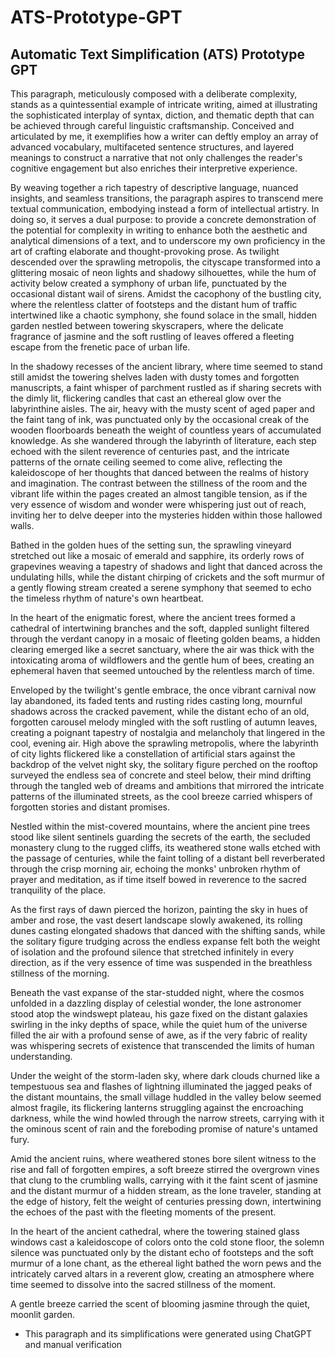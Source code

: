 # ATS-Prototype-GPT

## Automatic Text Simplification (ATS) Prototype GPT

This paragraph, meticulously composed with a deliberate complexity, stands as a quintessential example of intricate writing, aimed at illustrating the sophisticated interplay of syntax, diction, and thematic depth that can be achieved through careful linguistic craftsmanship. Conceived and articulated by me, it exemplifies how a writer can deftly employ an array of advanced vocabulary, multifaceted sentence structures, and layered meanings to construct a narrative that not only challenges the reader's cognitive engagement but also enriches their interpretive experience.

By weaving together a rich tapestry of descriptive language, nuanced insights, and seamless transitions, the paragraph aspires to transcend mere textual communication, embodying instead a form of intellectual artistry. In doing so, it serves a dual purpose: to provide a concrete demonstration of the potential for complexity in writing to enhance both the aesthetic and analytical dimensions of a text, and to underscore my own proficiency in the art of crafting elaborate and thought-provoking prose. As twilight descended over the sprawling metropolis, the cityscape transformed into a glittering mosaic of neon lights and shadowy silhouettes, while the hum of activity below created a symphony of urban life, punctuated by the occasional distant wail of sirens. Amidst the cacophony of the bustling city, where the relentless clatter of footsteps and the distant hum of traffic intertwined like a chaotic symphony, she found solace in the small, hidden garden nestled between towering skyscrapers, where the delicate fragrance of jasmine and the soft rustling of leaves offered a fleeting escape from the frenetic pace of urban life.

In the shadowy recesses of the ancient library, where time seemed to stand still amidst the towering shelves laden with dusty tomes and forgotten manuscripts, a faint whisper of parchment rustled as if sharing secrets with the dimly lit, flickering candles that cast an ethereal glow over the labyrinthine aisles. The air, heavy with the musty scent of aged paper and the faint tang of ink, was punctuated only by the occasional creak of the wooden floorboards beneath the weight of countless years of accumulated knowledge. As she wandered through the labyrinth of literature, each step echoed with the silent reverence of centuries past, and the intricate patterns of the ornate ceiling seemed to come alive, reflecting the kaleidoscope of her thoughts that danced between the realms of history and imagination. The contrast between the stillness of the room and the vibrant life within the pages created an almost tangible tension, as if the very essence of wisdom and wonder were whispering just out of reach, inviting her to delve deeper into the mysteries hidden within those hallowed walls.

Bathed in the golden hues of the setting sun, the sprawling vineyard stretched out like a mosaic of emerald and sapphire, its orderly rows of grapevines weaving a tapestry of shadows and light that danced across the undulating hills, while the distant chirping of crickets and the soft murmur of a gently flowing stream created a serene symphony that seemed to echo the timeless rhythm of nature's own heartbeat.

In the heart of the enigmatic forest, where the ancient trees formed a cathedral of intertwining branches and the soft, dappled sunlight filtered through the verdant canopy in a mosaic of fleeting golden beams, a hidden clearing emerged like a secret sanctuary, where the air was thick with the intoxicating aroma of wildflowers and the gentle hum of bees, creating an ephemeral haven that seemed untouched by the relentless march of time.

Enveloped by the twilight's gentle embrace, the once vibrant carnival now lay abandoned, its faded tents and rusting rides casting long, mournful shadows across the cracked pavement, while the distant echo of an old, forgotten carousel melody mingled with the soft rustling of autumn leaves, creating a poignant tapestry of nostalgia and melancholy that lingered in the cool, evening air. High above the sprawling metropolis, where the labyrinth of city lights flickered like a constellation of artificial stars against the backdrop of the velvet night sky, the solitary figure perched on the rooftop surveyed the endless sea of concrete and steel below, their mind drifting through the tangled web of dreams and ambitions that mirrored the intricate patterns of the illuminated streets, as the cool breeze carried whispers of forgotten stories and distant promises.

Nestled within the mist-covered mountains, where the ancient pine trees stood like silent sentinels guarding the secrets of the earth, the secluded monastery clung to the rugged cliffs, its weathered stone walls etched with the passage of centuries, while the faint tolling of a distant bell reverberated through the crisp morning air, echoing the monks' unbroken rhythm of prayer and meditation, as if time itself bowed in reverence to the sacred tranquility of the place.

As the first rays of dawn pierced the horizon, painting the sky in hues of amber and rose, the vast desert landscape slowly awakened, its rolling dunes casting elongated shadows that danced with the shifting sands, while the solitary figure trudging across the endless expanse felt both the weight of isolation and the profound silence that stretched infinitely in every direction, as if the very essence of time was suspended in the breathless stillness of the morning.

Beneath the vast expanse of the star-studded night, where the cosmos unfolded in a dazzling display of celestial wonder, the lone astronomer stood atop the windswept plateau, his gaze fixed on the distant galaxies swirling in the inky depths of space, while the quiet hum of the universe filled the air with a profound sense of awe, as if the very fabric of reality was whispering secrets of existence that transcended the limits of human understanding.

Under the weight of the storm-laden sky, where dark clouds churned like a tempestuous sea and flashes of lightning illuminated the jagged peaks of the distant mountains, the small village huddled in the valley below seemed almost fragile, its flickering lanterns struggling against the encroaching darkness, while the wind howled through the narrow streets, carrying with it the ominous scent of rain and the foreboding promise of nature's untamed fury.

Amid the ancient ruins, where weathered stones bore silent witness to the rise and fall of forgotten empires, a soft breeze stirred the overgrown vines that clung to the crumbling walls, carrying with it the faint scent of jasmine and the distant murmur of a hidden stream, as the lone traveler, standing at the edge of history, felt the weight of centuries pressing down, intertwining the echoes of the past with the fleeting moments of the present.

In the heart of the ancient cathedral, where the towering stained glass windows cast a kaleidoscope of colors onto the cold stone floor, the solemn silence was punctuated only by the distant echo of footsteps and the soft murmur of a lone chant, as the ethereal light bathed the worn pews and the intricately carved altars in a reverent glow, creating an atmosphere where time seemed to dissolve into the sacred stillness of the moment.

A gentle breeze carried the scent of blooming jasmine through the quiet, moonlit garden.

* This paragraph and its simplifications were generated using ChatGPT and manual verification

